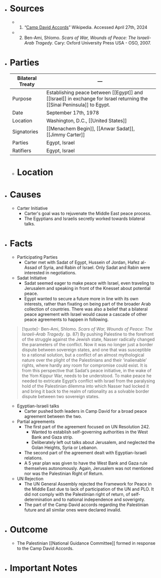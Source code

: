 - # Sources
  - 1. “[Camp David Accords](https://en.m.wikipedia.org/wiki/Camp_David_Accords)” Wikipedia. Accessed April 27th, 2024
  - 2. Ben-Ami, Shlomo. *Scars of War, Wounds of Peace: The Israeli-Arab Tragedy*. Cary: Oxford University Press USA - OSO, 2007.
- # Parties
  
  | **Bilateral Treaty** | —                                                                                                                      |
  | -------------------- | ---------------------------------------------------------------------------------------------------------------------- |
  | Purpose              | Establishing peace between [[Egypt]] and [[Israel]] in exchange for Israel returning the [[Sinai Peninsula]] to Egypt. |
  | Date                 | September 17th, 1978                                                                                                   |
  | Location             | Washington, D.C., [[United States]]                                                                                    |
  | Signatories          | [[Menachem Begin]], [[Anwar Sadat]], [[Jimmy Carter]]                                                                  |
  | Parties              | Egypt, Israel                                                                                                          |
  | Ratifiers            | Egypt, Israel                                                                                                          |
  
  - # Location
- # Causes
  - Carter Initiative
    - Carter's goal was to rejuvenate the Middle East peace process.
    - The Egyptians and Israelis secretly worked towards bilateral talks.
- # Facts
  - Participating Parties
    - Carter met with Sadat of Egypt, Hussein of Jordan, Hafez al-Assad of Syria, and Rabin of Israel. Only Sadat and Rabin were interested in negotiations.
  - Sadat Initiative
    - Sadat seemed eager to make peace with Israel, even traveling to Jerusalem and speaking in front of the Knesset about potential peace.
    - Egypt wanted to secure a future more in line with its own interests, rather than fixating on being part of the broader Arab collection of countries. There was also a belief that a bilateral peace agreement with Israel would cause a cascade of other peace agreements to happen in following.
  >[!quote]- Ben-Ami, Shlomo. *Scars of War, Wounds of Peace: The Israeli-Arab Tragedy*. (p. 87)
  >By pushing Palestine to the forefront of the struggle against the Jewish state, Nasser radically changed the parameters of the conflict. Now it was no longer just a border dispute between sovereign states, and one that was susceptible to a rational solution, but a conflict of an almost mythological nature over the plight of the Palestinians and their ‘inalienable’ rights, where hardly any room for compromise could exist. It is from this perspective that Sadat’s peace initiative, in the wake of the Yom Kippur War, needs to be understood. To make peace he needed to extricate Egypt’s conflict with Israel from the paralysing hold of the Palestinian dilemma into which Nasser had locked it and bring it back to the realm of rationality as a solvable border dispute between two sovereign states.
  - Egyptian-Israeli talks
    - Carter pushed both leaders in Camp David for a broad peace agreement between the two.
  - Partial agreements
    - The first part of the agreement focused on UN Resolution 242.
      - Wanted to establish self-governing authorities in the West Bank and Gaza strip.
      - Deliberately left out talks about Jerusalem, and neglected the Golan Heights, Syria or Lebanon.
    - The second part of the agreement dealt with Egyptian-Israeli relations.
    - A 5 year plan was given to have the West Bank and Gaza rule themselves autonomously. Again, Jerusalem was not mentioned nor was the Palestinian Right of Return.
  - UN Rejection
    - The UN General Assembly rejected the Framework for Peace in the Middle East due to lack of participation of the UN and PLO. It did not comply with the Palestinian right of return, of self-determination and to national independence and soverignty.
    - The part of the Camp David accords regarding the Palestinian future and all similar ones were declared invalid.
- # Outcome
  - The Palestinian [[National Guidance Committee]] formed in response to the Camp David Accords.
- # Important Notes
#